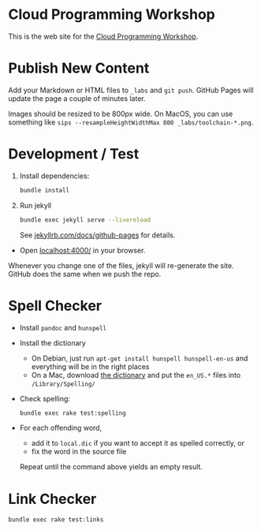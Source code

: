# Cloud Programming Workshop

This is the web site for the [Cloud Programming Workshop](https://microdevopsk8s.github.io/).

# Publish New Content

Add your Markdown or HTML files to `_labs` and `git push`. GitHub Pages will update the page a couple of minutes later.

Images should be resized to be 800px wide. On MacOS, you can use something like `sips --resampleHeightWidthMax 800 _labs/toolchain-*.png`.

# Development / Test

1. Install dependencies:

   ```bash
   bundle install
   ```

2. Run jekyll

   ```bash
   bundle exec jekyll serve --livereload
   ```

   See [jekyllrb.com/docs/github-pages](http://jekyllrb.com/docs/github-pages/) for details.

* Open [localhost:4000/](http://localhost:4000/) in your browser.

Whenever you change one of the files, jekyll will re-generate the site. GitHub does the same when we push the repo.

# Spell Checker

* Install `pandoc` and `hunspell`
* Install the dictionary
  - On Debian, just run `apt-get install hunspell hunspell-en-us` and everything will be in the right places
  - On a Mac, download [the dictionary](https://sourceforge.net/projects/aoo-extensions/files/1470/1/en_us.oxt/download) and put the `en_US.*` files into `/Library/Spelling/`
* Check spelling:

  ```bash
  bundle exec rake test:spelling
  ```

* For each offending word,
  - add it to `local.dic` if you want to accept it as spelled correctly, or
  - fix the word in the source file

  Repeat until the command above yields an empty result.

# Link Checker

```bash
bundle exec rake test:links
```
